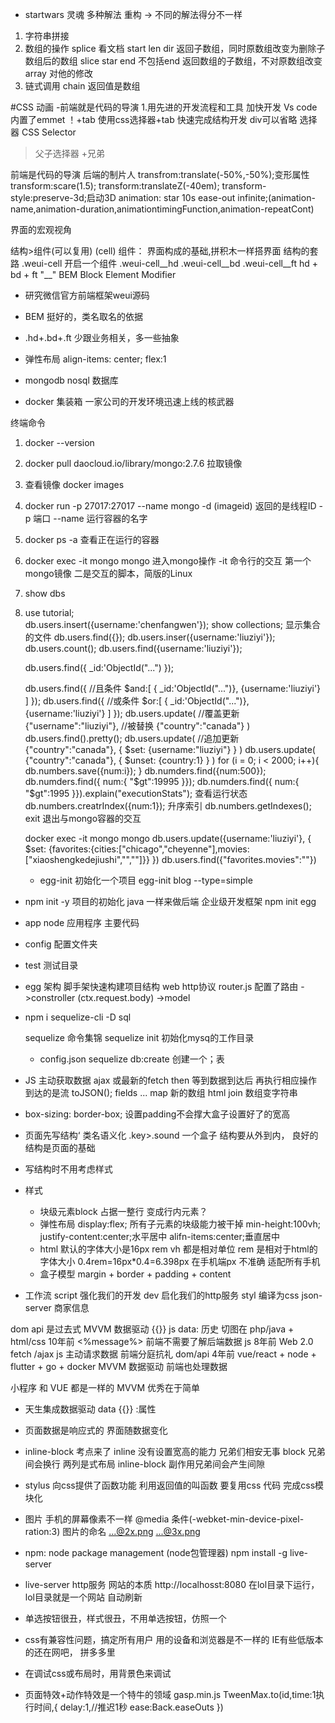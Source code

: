 - startwars 灵魂
 多种解法 重构 -> 不同的解法得分不一样
 1. 字符串拼接
 2. 数组的操作
 splice 看文档 start len  dir 返回子数组，同时原数组改变为删除子数组后的数组
 slice star end 不包括end  返回数组的子数组，不对原数组改变
 array 对他的修改
 3. 链式调用 chain
 返回值是数组

#CSS 动画
-前端就是代码的导演
1.用先进的开发流程和工具 加快开发
Vs code 内置了emmet
！+tab 
使用css选择器+tab 快速完成结构开发
div可以省略
选择器 CSS Selector
>父子选择器
+兄弟

前端是代码的导演
后端的制片人
transfrom:translate(-50%,-50%);变形属性
transform:scare(1.5);
transform:translateZ(-40em);
transform-style:preserve-3d;启动3D
animation: star 10s ease-out infinite;(animation-name,animation-duration,animationtimingFunction,animation-repeatCont)

界面的宏观视角

结构>组件(可以复用)   (cell) 
组件： 界面构成的基础,拼积木一样搭界面
结构的套路
.weui-cell 开启一个组件
    .weui-cell__hd
    .weui-cell__bd
    .weui-cell__ft
hd + bd + ft
"__"  BEM Block Element Modifier

- 研究微信官方前端框架weui源码
- BEM 挺好的，类名取名的依据
- .hd+.bd+.ft   少跟业务相关，多一些抽象
- 弹性布局 align-items: center; flex:1

- mongodb nosql 数据库
- docker 集装箱 一家公司的开发环境迅速上线的核武器
 
 终端命令
 1. docker --version
 2. docker pull daocloud.io/library/mongo:2.7.6  拉取镜像
 3. 查看镜像 docker images 
 4. docker run -p 27017:27017 --name mongo -d (imageid) 返回的是线程ID
            -p 端口        --name 运行容器的名字 


5. docker ps -a 查看正在运行的容器
6. docker exec -it mongo mongo  进入mongo操作
               -it 命令行的交互 第一个mongo镜像 二是交互的脚本，简版的Linux
7. show dbs
8. use tutorial;   
    db.users.insert({username:'chenfangwen'});
    show collections;  显示集合的文件
    db.users.find({});
    db.users.inser({username:'liuziyi'});
    db.users.count();
    db.users.find({username:'liuziyi'});

    db.users.find({
        _id:'ObjectId("...")
        });
    
    db.users.find({   //且条件
        $and:[
           { _id:'ObjectId("...")},
           {username:'liuziyi'}
        ]
        });
    db.users.find({   //或条件
        $or:[
           { _id:'ObjectId("...")},
           {username:'liuziyi'}
        ]
        });
    db.users.update(   //覆盖更新
        {"username":"liuziyi"}, //被替换
        {"country":"canada"}
    )
    db.users.find().pretty();
    db.users.update(   //追加更新
        {"country":"canada"},
        {
            $set:
                {username:"liuziyi"}
        }
    )
    db.users.update(   
        {"country":"canada"},
        {
            $unset:
                {country:1}
        }
    )
    for (i = 0; i < 2000; i++){
        db.numbers.save({num:i});
    }
    db.numders.find({num:500});
    db.numders.find({
        num:{
        "$gt":19995
        }});
    db.numders.find({
        num:{
        "$gt":1995
        }}).explain("executionStats");   查看运行状态
    db.numbers.creatrIndex({num:1});  升序索引
    db.numbers.getIndexes();
    exit 退出与mongo容器的交互
    
    docker exec -it mongo mongo
    db.users.update({username:'liuziyi'},
    {
        $set:
        {favorites:{cities:["chicago","cheyenne"],movies:["xiaoshengkedejiushi","",""]}}
    })
    db.users.find({"favorites.movies":""})

    - egg-init 
  初始化一个项目
  egg-init blog --type=simple  

  - npm init -y 项目的初始化
    java 一样来做后端 企业级开发框架
    npm init egg 

- app 
    node 应用程序 主要代码 
- config  配置文件夹
- test  测试目录

- egg 架构
    脚手架快速构建项目结构
    web http协议
    router.js 配置了路由
    ->constroller (ctx.request.body)
    ->model

- npm i sequelize-cli -D
    sql
    

    sequelize 命令集锦
    sequelize init 初始化mysq的工作目录
    - config.json
    sequelize db:create
    创建一个；表
    
- JS 主动获取数据 ajax 或最新的fetch 
  then 等到数据到达后 再执行相应操作
  到达的是流
  toJSON();
  fields  ...
  map  新的数组 html 
  join 数组变字符串 

- box-sizing: border-box; 
    设置padding不会撑大盒子设置好了的宽高


- 页面先写结构‘
类名语义化 .key>.sound 一个盒子
结构要从外到内，
良好的结构是页面的基础
- 写结构时不用考虑样式
- 样式
    - 块级元素block 占据一整行
      变成行内元素？
    - 弹性布局
      display:flex;
      所有子元素的块级能力被干掉
      min-height:100vh;
      justify-content:center;水平居中
      alifn-items:center;垂直居中
    - html 默认的字体大小是16px
      rem vh 都是相对单位
      rem 是相对于html的字体大小
      0.4rem=16px*0.4=6.398px
      在手机端px 不准确 适配所有手机
    - 盒子模型
      margin + border + padding + content

- 工作流
script 强化我们的开发
dev 启化我们的http服务
styl 编译为css
json-server 商家信息

dom api 是过去式 
MVVM 数据驱动 {{}}   js data:
历史 切图在 php/java + html/css 10年前 <%message%> 前端不需要了解后端数据
js 8年前 Web 2.0 fetch /ajax js 主动请求数据 前端分庭抗礼 dom/api
4年前 vue/react + node + flutter + go + docker MVVM 数据驱动  前端也处理数据  

小程序 和 VUE 都是一样的 
MVVM 优秀在于简单
- 天生集成数据驱动 data {{}} :属性 
- 页面数据是响应式的 界面随数据变化 
- inline-block 考点来了
    inline 没有设置宽高的能力 兄弟们相安无事
    block 兄弟间会换行
    两列是式布局 inline-block 副作用兄弟间会产生间隙

- stylus 向css提供了函数功能
    利用返回值的叫函数
    要复用css 代码 完成css模块化

- 图片 手机的屏幕像素不一样
  @media 条件(-webket-min-device-pixel-ration:3)
  图片的命名  ...@2x.png ...@3x.png

- npm: node package management (node包管理器)
npm install -g live-server
- live-server http服务 网站的本质
  http://localhosst:8080
  在lol目录下运行，lol目录就是一个网站
  自动刷新



- 单选按钮很丑，样式很丑，不用单选按钮，仿照一个
- css有兼容性问题，搞定所有用户 用的设备和浏览器是不一样的
  IE有些低版本的还在网吧， 拼多多里
- 在调试css或布局时，用背景色来调试

- 页面特效+动作特效是一个特牛的领域
  gasp.min.js 
  TweenMax.to(id,time:1执行时间,{
      delay:1,//推迟1秒
      ease:Back.easeOuts
  })